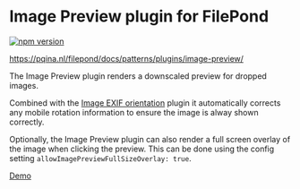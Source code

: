 # Image Preview plugin for FilePond

[![npm version](https://badge.fury.io/js/filepond-plugin-image-preview.svg)](https://badge.fury.io/js/filepond)

https://pqina.nl/filepond/docs/patterns/plugins/image-preview/

The Image Preview plugin renders a downscaled preview for dropped images.

Combined with the [Image EXIF orientation](https://github.com/pqina/filepond-plugin-image-exif-orientation) plugin it automatically corrects any mobile rotation information to ensure the image is alway shown correctly.

Optionally, the Image Preview plugin can also render a full screen overlay of the image when clicking the preview. This can be done using the config setting `allowImagePreviewFullSizeOverlay: true`.

[Demo](https://pqina.github.io/filepond-plugin-image-preview/)